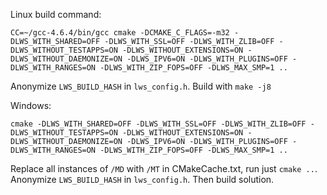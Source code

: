 Linux build command:
```
CC=~/gcc-4.6.4/bin/gcc cmake -DCMAKE_C_FLAGS=-m32 -DLWS_WITH_SHARED=OFF -DLWS_WITH_SSL=OFF -DLWS_WITH_ZLIB=OFF -DLWS_WITHOUT_TESTAPPS=ON -DLWS_WITHOUT_EXTENSIONS=ON -DLWS_WITHOUT_DAEMONIZE=ON -DLWS_IPV6=ON -DLWS_WITH_PLUGINS=OFF -DLWS_WITH_RANGES=ON -DLWS_WITH_ZIP_FOPS=OFF -DLWS_MAX_SMP=1 ..
```
Anonymize `LWS_BUILD_HASH` in `lws_config.h`.
Build with `make -j8`

Windows:
```
cmake -DLWS_WITH_SHARED=OFF -DLWS_WITH_SSL=OFF -DLWS_WITH_ZLIB=OFF -DLWS_WITHOUT_TESTAPPS=ON -DLWS_WITHOUT_EXTENSIONS=ON -DLWS_WITHOUT_DAEMONIZE=ON -DLWS_IPV6=ON -DLWS_WITH_PLUGINS=OFF -DLWS_WITH_RANGES=ON -DLWS_WITH_ZIP_FOPS=OFF -DLWS_MAX_SMP=1 ..
```
Replace all instances of `/MD` with `/MT` in CMakeCache.txt, run just `cmake ..`.
Anonymize `LWS_BUILD_HASH` in `lws_config.h`.
Then build solution.

